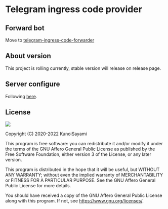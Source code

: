 # Telegram ingress code provider

## Forward bot

Move to [telegram-ingress-code-forwarder](https://github.com/KunoiSayami/telegram-ingress-code-forwarder)

## About version

This project is rolling currently, stable version will release on release page. 

## Server configure

Following [here](docs/server.md).

## License

[![](https://www.gnu.org/graphics/agplv3-155x51.png)](https://www.gnu.org/licenses/agpl-3.0.txt)

Copyright (C) 2020-2022 KunoiSayami

This program is free software: you can redistribute it and/or modify it under the terms of the GNU Affero General Public License as published by the Free Software Foundation, either version 3 of the License, or any later version.

This program is distributed in the hope that it will be useful, but WITHOUT ANY WARRANTY; without even the implied warranty of MERCHANTABILITY or FITNESS FOR A PARTICULAR PURPOSE. See the GNU Affero General Public License for more details.

You should have received a copy of the GNU Affero General Public License along with this program. If not, see <https://www.gnu.org/licenses/>.
